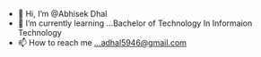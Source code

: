 - 👋 Hi, I’m @Abhisek Dhal
- 🌱 I’m currently learning ...Bachelor of Technology In Informaion Technology
- 📫 How to reach me ...adhal5946@gmail.com

<!---
Abhisek9/Abhisek9 is a ✨ special ✨ repository because its `README.md` (this file) appears on your GitHub profile.
You can click the Preview link to take a look at your changes.
--->

